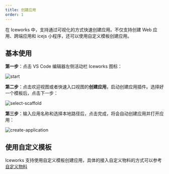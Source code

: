 ```yaml
---
title: 创建应用
order: 1
---
```


在 Iceworks 中，支持通过可视化的方式快速创建应用。不仅支持创建 Web 应用、跨端应用和 icejs 小程序，还可以使用自定义模板创建应用。

## 基本使用

**第一步**：点击 VS Code 编辑器左侧活动栏 Iceworks 图标：

![start](https://img.alicdn.com/tfs/TB1jF2Ldsieb18jSZFvXXaI3FXa-1024-768.png)

**第二步**：点击欢迎视图或者快速入口视图的**创建应用**，启动创建应用插件。选择好一个模板后，点击下一步：

![select-scaffold](https://img.alicdn.com/tfs/TB1G6WUhlFR4u4jSZFPXXanzFXa-1024-768.png)

**第三步**：输入应用名称和选择本地路径后，点击完成，将会自动创建应用并打开应用：

![create-application](https://img.alicdn.com/tfs/TB1TxS9R7L0gK0jSZFAXXcA9pXa-1024-768.png)

## 使用自定义模板

Iceworks 支持使用自定义模板创建应用，具体的接入自定义物料的方式可以参考[自定义物料](https://ice.work/docs/iceworks/guide/material)